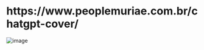 <h1>https://www.peoplemuriae.com.br/chatgpt-cover/</h1>

![image](https://user-images.githubusercontent.com/125682179/235371893-c627fb90-7b66-463a-9a1a-14e1403fc149.png)
